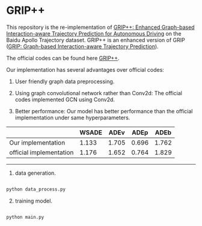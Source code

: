 # GRIP++

This repository is the re-implementation of [GRIP++: Enhanced Graph-based Interaction-aware Trajectory Prediction for Autonomous Driving](https://arxiv.org/abs/1907.07792) on the Baidu Apollo Trajectory dataset. GRIP++ is an enhanced version of GRIP ([GRIP: Graph-based Interaction-aware Trajectory Prediction](https://ieeexplore.ieee.org/abstract/document/8917228)).

The official codes can be found here [GRIP++](https://github.com/xincoder/GRIP).

Our implementation has several advantages over official codes:

1. User friendly graph data preprocessing.

2. Using graph convolutional network rather than Conv2d: The official codes implemented GCN using Conv2d.

3. Better performance: Our model has better performance than the official implementation under same hyperparameters.

|                         | WSADE | ADEv  | ADEp  | ADEb  |
|-------------------------|-------|-------|-------|-------|
| Our implementation      | 1.133 | 1.705 | 0.696 | 1.762 |
| official implementation | 1.176 | 1.652 | 0.764 | 1.829 |


---

1. data generation. 

```python

python data_process.py

```

2. training model.

```python

python main.py

```
